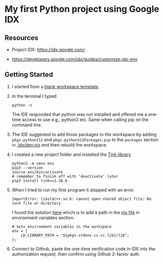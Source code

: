 # My first Python project using Google IDX

## Resources

* Project IDX: https://idx.google.com/

* https://developers.google.com/idx/guides/customize-idx-env


## Getting Started

1. I started from a [blank workspace template](https://idx.google.com/new/blank).

2. In the terminal I typed

    ```
    python -v
    ```
    The IDE responded that python was not installed and offered me a one-time access to use e.g., python3 etc. Same when calling pip on the command line.

3. The IDE suggested to add those packages to the workspace by adding `pkgs.python311` and `pkgs.python311Packages.pip` to the `packages` section in [.idx/dev.nix](.idx/dev.nix) and then rebuild the workspace.

4. I created a new project folder and installed the [Tink library](https://developers.google.com/tink) 
    ```
    python3 -m venv env
    pip3 --version
    source env/bin/activate 
    # remember to finish off with ‘deactivate’ later
    pip3 install tink==1.10.0
    ```

5. When I tried to run my first program it stopped with an error.

    ```
    ImportError: libstdc++.so.6: cannot open shared object file: No such file or directory
    ```

    I found the solution [here](https://community.idx.dev/t/importerror-libstdc-so-6/2190) which is to add a path in the [nix file](.idx/dev.nix) in environment variables section.

    ```
    # Sets environment variables in the workspace
    env = {
        LD_LIBRARY_PATH = "${pkgs.stdenv.cc.cc.lib}/lib";
    };
    ```

5. Connect to Github, paste the one-time verification code in IDX into the authorization request, then confirm using Github 2-factor auth.


